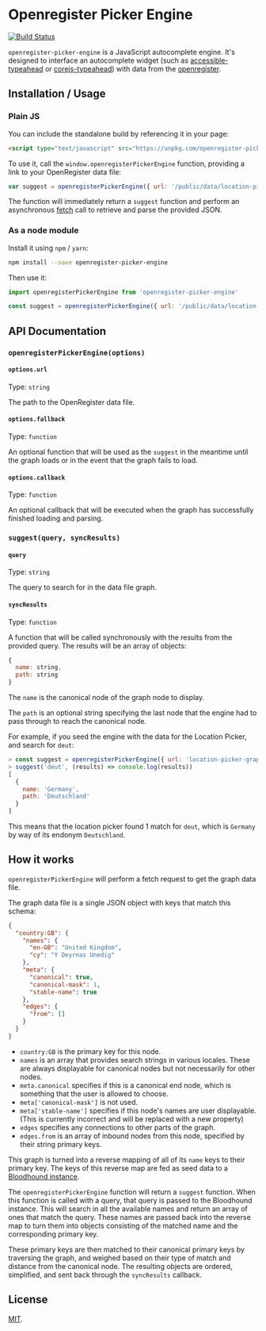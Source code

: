 # Openregister Picker Engine

[![Build Status](https://travis-ci.org/alphagov/openregister-picker-engine.svg?branch=master)](https://travis-ci.org/alphagov/openregister-picker-engine)

`openregister-picker-engine` is a JavaScript autocomplete engine. It's designed to interface an autocomplete widget (such as [accessible-typeahead](https://github.com/alphagov/accessible-typeahead) or [corejs-typeahead](https://github.com/corejavascript/typeahead.js)) with data from the [openregister](http://www.openregister.org/).

## Installation / Usage

### Plain JS

You can include the standalone build by referencing it in your page:

```html
<script type="text/javascript" src="https://unpkg.com/openregister-picker-engine@1.0.0"></script>
```

To use it, call the `window.openregisterPickerEngine` function, providing a link to your OpenRegister data file:

```js
var suggest = openregisterPickerEngine({ url: '/public/data/location-picker-graph.json' })
```

The function will immediately return a `suggest` function and perform an asynchronous [fetch](https://github.github.io/fetch/) call to retrieve and parse the provided JSON.

### As a node module

Install it using `npm` / `yarn`:

```bash
npm install --save openregister-picker-engine
```

Then use it:

```js
import openregisterPickerEngine from 'openregister-picker-engine'

const suggest = openregisterPickerEngine({ url: '/public/data/location-picker-graph.json' })
```

## API Documentation

### `openregisterPickerEngine(options)`

#### `options.url`

Type: `string`

The path to the OpenRegister data file.

#### `options.fallback`

Type: `function`

An optional function that will be used as the `suggest` in the meantime until the graph loads or in the event that the graph fails to load.

#### `options.callback`

Type: `function`

An optional callback that will be executed when the graph has successfully finished loading and parsing.

### `suggest(query, syncResults)`

#### `query`

Type: `string`

The query to search for in the data file graph.

#### `syncResults`

Type: `function`

A function that will be called synchronously with the results from the provided query. The results will be an array of objects:

```js
{
  name: string,
  path: string
}
```

The `name` is the canonical node of the graph node to display.

The `path` is an optional string specifying the last node that the engine had to pass through to reach the canonical node.

For example, if you seed the engine with the data for the Location Picker, and search for `deut`:

```js
> const suggest = openregisterPickerEngine({ url: 'location-picker-graph.json' })
> suggest('deut', (results) => console.log(results))
[
  {
    name: 'Germany',
    path: 'Deutschland'
  }
]
```

This means that the location picker found 1 match for `deut`, which is `Germany` by way of its endonym `Deutschland`.

## How it works

`openregisterPickerEngine` will perform a fetch request to get the graph data file.

The graph data file is a single JSON object with keys that match this schema:

```json
{
  "country:GB": {
    "names": {
      "en-GB": "United Kingdom",
      "cy": "Y Deyrnas Unedig"
    },
    "meta": {
      "canonical": true,
      "canonical-mask": 1,
      "stable-name": true
    },
    "edges": {
      "from": []
    }
  }
}
```

- `country:GB` is the primary key for this node.
- `names` is an array that provides search strings in various locales. These are always displayable for canonical nodes but not necessarily for other nodes.
- `meta.canonical` specifies if this is a canonical end node, which is something that the user is allowed to choose.
- `meta['canonical-mask']` is not used.
- `meta['stable-name']` specifies if this node's names are user displayable. (This is currently incorrect and will be replaced with a new property)
- `edges` specifies any connections to other parts of the graph.
- `edges.from` is an array of inbound nodes from this node, specified by their string primary keys.

This graph is turned into a reverse mapping of all of its `name` keys to their primary key. The keys of this reverse map are fed as seed data to a [Bloodhound instance](https://github.com/corejavascript/typeahead.js/blob/c93a8b5ccd21f443268701b8e84def50d18c9b1d/doc/bloodhound.md).

The `openregisterPickerEngine` function will return a `suggest` function. When this function is called with a query, that query is passed to the Bloodhound instance. This will search in all the available names and return an array of ones that match the query. These names are passed back into the reverse map to turn them into objects consisting of the matched name and the corresponding primary key.

These primary keys are then matched to their canonical primary keys by traversing the graph, and weighed based on their type of match and distance from the canonical node. The resulting objects are ordered, simplified, and sent back through the `syncResults` callback.

## License

[MIT](LICENSE.txt).
